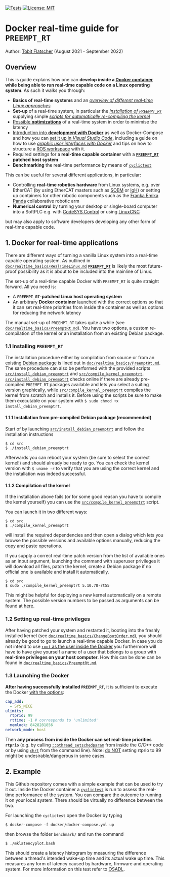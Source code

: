 [![Tests](https://github.com/2b-t/docker-realtime/actions/workflows/run-tests.yml/badge.svg)](https://github.com/2b-t/docker-realtime/actions/workflows/run-tests.yml) [![License: MIT](https://img.shields.io/badge/License-MIT-yellow.svg)](https://opensource.org/licenses/MIT)

# Docker real-time guide for `PREEMPT_RT`

Author: [Tobit Flatscher](https://github.com/2b-t) (August 2021 - September 2022)



## Overview

This is guide explains how one can **develop inside a [Docker container](https://www.docker.com/) while being able to run real-time capable code on a Linux operating system**. As such it walks you through:

- **Basics of real-time systems** and an [*overview of different real-time Linux approaches*](./doc/realtime_basics/RealTimeLinux.md)
- **Set-up** of a real-time system, in particular the [*installation of `PREEMPT_RT`*](./doc/realtime_basics/PreemptRt.md) supplying simple [*scripts for automatically re-compiling the kernel*](./src/compile_kernel_preemptrt)
- [Possible **optimizations**](./doc/realtime_basics/RealTimeOptimizations.md) of a real-time system in order to minimise the latency
- [Introduction into **development with Docker**](./doc/docker_basics/introduction.md) as well as Docker-Compose and how you can [set it up in *Visual Studio Code*](./doc/docker_basics/VisualStudioCodeSetup.md), including a guide on how to use [*graphic user interfaces with Docker*](./doc/docker_basics/Gui.md) and tips on how to structure a [ROS workspace](./doc/docker_basics/Ros.md) with it.
- Required settings for a **real-time capable container** with a **[`PREEMPT_RT`](https://wiki.linuxfoundation.org/realtime/start) patched host system**
- **Benchmarking** the real-time performance by means of [`cyclictest`](https://wiki.linuxfoundation.org/realtime/documentation/howto/tools/cyclictest/start)

This can be useful for several different applications, in particular:

- Controlling **real-time robotics hardware** from Linux systems, e.g. over EtherCAT (by using EtherCAT masters such as [SOEM](https://github.com/OpenEtherCATsociety/SOEM) or [IgH](https://etherlab.org/en/ethercat/)) or setting up containers for other robotic components such as the [Franka Emika Panda](https://www.franka.de/) collaborative robotic arm
- **Numerical control** by turning your desktop or single-board computer into a SoftPLC e.g. with [CodeSYS Control](https://www.codesys.com/products/codesys-runtime/control.html) or using [LinuxCNC](http://linuxcnc.org/)

but may also apply to software developers developing any other form of real-time capable code.



## 1. Docker for real-time applications

There are different ways of turning a vanilla Linux system into a real-time capable operating system. As outlined in [`doc/realtime_basics/RealTimeLinux.md`](./doc/realtime_basics/RealTimeLinux.md) **[`PREEMPT_RT`](https://wiki.linuxfoundation.org/realtime/start)** is likely the most future-proof possibility as it is about to be included into the mainline of Linux.

The set-up of a real-time capable Docker with `PREEMPT_RT` is quite straight forward. All you need is:

- A **`PREEMPT_RT`-patched Linux host operating system**
- An arbitrary **Docker container** launched with the correct options so that it can set real-time priorities from inside the container as well as options for reducing the network latency

The manual set-up of `PREEMPT_RT` takes quite a while (see [`doc/realtime_basics/PreemptRt.md`](./doc/realtime_basics/PreemptRt.md)). You have two options, a custom re-compilation of the kernel or an installation from an existing Debian package.

### 1.1 Installing `PREEMPT_RT`

The installation procedure either by compilation from source or from an existing [Debian package](https://packages.debian.org/buster/linux-image-rt-amd64) is lined out in [`doc/realtime_basics/PreemptRt.md`](./doc/realtime_basics/PreemptRt.md). The same procedure can also be performed with the provided scripts [`src/install_debian_preemptrt`](./src/install_debian_preemptrt) and [`src/compile_kernel_preemptrt`](./src/compile_kernel_preemptrt). [`src/install_debian_preemptrt`](./src/install_debian_preemptrt) checks online if there are already pre-compiled `PREEMPT_RT` packages available and lets you select a suiting version graphically, while [`src/compile_kernel_preemptrt`](./src/compile_kernel_preemptrt) compiles the kernel from scratch and installs it. Before using the scripts be sure to make them executable on your system with `$ sudo chmod +x install_debian_preemptrt`.

#### 1.1.1 Installation from pre-compiled Debian package (recommended)

Start of by launching [`src/install_debian_preemptrt`](./src/install_debian_preemptrt) and follow the installation instructions

```shell
$ cd src
$ ./install_debian_preemptrt
```

Afterwards you can reboot your system (be sure to select the correct kernel!) and should already be ready to go. You can check the kernel version with `$ uname -r` to verify that you are using the correct kernel and the installation was indeed successful.

#### 1.1.2 Compilation of the kernel

If the installation above fails (or for some good reason you have to compile the kernel yourself) you can use the [`src/compile_kernel_preemptrt`](./src/compile_kernel_preemptrt) script.

You can launch it in two different ways:

```shell
$ cd src
$ ./compile_kernel_preemptrt
```

will install the required dependencies and then open a dialog which lets you browse the possible versions and available options manually, reducing the copy and paste operations.

If you supply a correct real-time patch version from the list of available ones as an input argument, launching the command with superuser privileges it will download all files, patch the kernel, create a Debian package if no official one is available and install it automatically.

```shell
$ cd src
$ sudo ./compile_kernel_preemptrt 5.10.78-rt55
```

This might be helpful for deploying a new kernel automatically on a remote system. The possible version numbers to be passed as arguments can be found at [here](https://mirrors.edge.kernel.org/pub/linux/kernel/projects/rt/).

### 1.2 Setting up real-time privileges

After having patched your system and restarted it, booting into the freshly installed kernel (see [`doc/realtime_basics/ChangeBootOrder.md`](./doc/realtime_basics/ChangeBootOrder.md)), you should already be good to go to launch a real-time capable Docker. In case you do not intend to use [`root` as the user inside the Docker](https://medium.com/jobteaser-dev-team/docker-user-best-practices-a8d2ca5205f4) you furthermore will have to have give yourself a name of a user that belongs to a group with **real-time privileges on your host computer**. How this can be done can be found in [`doc/realtime_basics/PreemptRt.md`](./doc/realtime_basics/PreemptRt.md).

### 1.3 Launching the Docker

**After having successfully installed `PREEMPT_RT`**, it is sufficient to execute the Docker [with the options](https://docs.docker.com/engine/reference/run/#runtime-privilege-and-linux-capabilities):

```yaml
cap_add:
  - SYS_NICE
ulimits:
  rtprio: 99
  rttime: -1 # corresponds to 'unlimited'
  memlock: 8428281856
network_mode: host
```

Then **any process from inside the Docker can set real-time priorities `rtprio`** (e.g. by calling [`::pthread_setschedparam`](https://man7.org/linux/man-pages/man3/pthread_getschedparam.3.html) from inside the C/C++ code or by using [`chrt`](https://askubuntu.com/a/51285) from the command line). Note: [do NOT](https://github.com/ros2-realtime-demo/pendulum/blob/rolling/docs/real_time_linux.md#setting-permissions-for-the-scheduler) setting rtprio to 99 might be undesirable/dangerous in some cases.

## 2. Example

This Github repository comes with a simple example that can be used to try it out. Inside the Docker container a [`cyclictest`](https://wiki.linuxfoundation.org/realtime/documentation/howto/tools/cyclictest/start) is run to assess the real-time performance of the system. You can compare the outcome to running it on your local system. There should be virtually no difference between the two.

For launching the `cyclictest` open the Docker by typing

```shell
$ docker-compose -f docker/docker-compose.yml up
```

then browse the folder `benchmark/` and run the command

```shell
$ ./mklatencyplot.bash
```

This should create a latency histogram by measuring the difference between a thread's intended wake-up time and its actual wake up time. This measures any form of latency caused by hardware, firmware and operating system. For more information on this test refer to [OSADL](https://www.osadl.org/Create-a-latency-plot-from-cyclictest-hi.bash-script-for-latency-plot.0.html).
